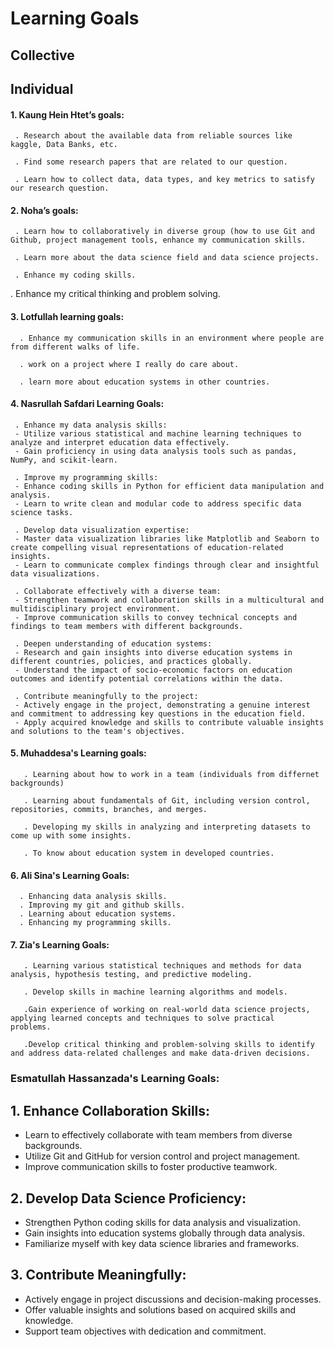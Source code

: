 # Learning Goals

## Collective

## Individual


#### 1. Kaung Hein Htet’s goals:
      
     . Research about the available data from reliable sources like kaggle, Data Banks, etc.
     
     . Find some research papers that are related to our question.
     
     . Learn how to collect data, data types, and key metrics to satisfy our research question.

#### 2. Noha’s goals:

     . Learn how to collaboratively in diverse group (how to use Git and Github, project management tools, enhance my communication skills.
     
     . Learn more about the data science field and data science projects.
     
     . Enhance my coding skills.
  
  . Enhance my critical thinking and problem solving.

#### 3. Lotfullah learning goals:
   
      . Enhance my communication skills in an environment where people are from different walks of life.
      
      . work on a project where I really do care about.
      
      . learn more about education systems in other countries.


#### 4. Nasrullah Safdari Learning Goals:
     . Enhance my data analysis skills:
     - Utilize various statistical and machine learning techniques to analyze and interpret education data effectively.
     - Gain proficiency in using data analysis tools such as pandas, NumPy, and scikit-learn.

     . Improve my programming skills:
     - Enhance coding skills in Python for efficient data manipulation and analysis.
     - Learn to write clean and modular code to address specific data science tasks.

     . Develop data visualization expertise:
     - Master data visualization libraries like Matplotlib and Seaborn to create compelling visual representations of education-related insights.
     - Learn to communicate complex findings through clear and insightful data visualizations.

     . Collaborate effectively with a diverse team:
     - Strengthen teamwork and collaboration skills in a multicultural and multidisciplinary project environment.
     - Improve communication skills to convey technical concepts and findings to team members with different backgrounds.

     . Deepen understanding of education systems:
     - Research and gain insights into diverse education systems in different countries, policies, and practices globally.
     - Understand the impact of socio-economic factors on education outcomes and identify potential correlations within the data.

     . Contribute meaningfully to the project:
     - Actively engage in the project, demonstrating a genuine interest and commitment to addressing key questions in the education field.
     - Apply acquired knowledge and skills to contribute valuable insights and solutions to the team's objectives.
#### 5. Muhaddesa's Learning goals:
       . Learning about how to work in a team (individuals from differnet backgrounds)
       
       . Learning about fundamentals of Git, including version control, repositories, commits, branches, and merges.

       . Developing my skills in analyzing and interpreting datasets to come up with some insights.

       . To know about education system in developed countries. 
#### 6. Ali Sina's Learning Goals:
      . Enhancing data analysis skills.
      . Improving my git and github skills.
      . Learning about education systems.
      . Enhancing my programming skills.
 #### 7. Zia's Learning Goals:
       . Learning various statistical techniques and methods for data analysis, hypothesis testing, and predictive modeling.
 
       . Develop skills in machine learning algorithms and models.
 
       .Gain experience of working on real-world data science projects, applying learned concepts and techniques to solve practical     problems.
       
       .Develop critical thinking and problem-solving skills to identify and address data-related challenges and make data-driven decisions.


### Esmatullah Hassanzada's Learning Goals:

## 1. Enhance Collaboration Skills:
   - Learn to effectively collaborate with team members from diverse backgrounds.
   - Utilize Git and GitHub for version control and project management.
   - Improve communication skills to foster productive teamwork.

## 2. Develop Data Science Proficiency:
   - Strengthen Python coding skills for data analysis and visualization.
   - Gain insights into education systems globally through data analysis.
   - Familiarize myself with key data science libraries and frameworks.

## 3. Contribute Meaningfully:
   - Actively engage in project discussions and decision-making processes.
   - Offer valuable insights and solutions based on acquired skills and knowledge.
   - Support team objectives with dedication and commitment.


       
       


